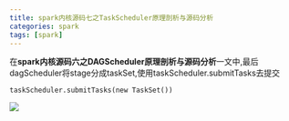 ```yaml
---
title: spark内核源码七之TaskScheduler原理剖析与源码分析
categories: spark  
tags: [spark]
---
```




在**spark内核源码六之DAGScheduler原理剖析与源码分析**一文中,最后dagScheduler将stage分成taskSet,使用taskScheduler.submitTasks去提交
```
taskScheduler.submitTasks(new TaskSet())
```


![](http://ols7leonh.bkt.clouddn.com//assert/img/bigdata/spark从入门到精通_笔记/spark内核源码七之TaskScheduler原理剖析与源码分析.png)




